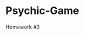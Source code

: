 # Psychic-Game
Homework #3

 <!-- Set variables;
    userGuess
    computerGuess= array of alphabet
    userWins= 0
    userLoss= 0

1. Computer guess is set
2. User inputs guess
3. Compare user guess and computer guess
4. If user guess=== computer guess 
    alert? win
   If not
   alert Loss
  -->

